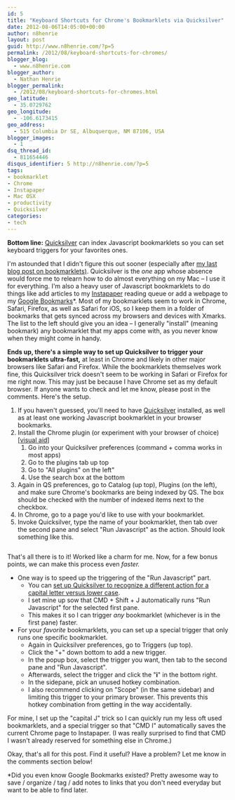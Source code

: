 ```yaml
---
id: 5
title: "Keyboard Shortcuts for Chrome's Bookmarklets via Quicksilver"
date: 2012-08-06T14:05:00+00:00
author: n8henrie
layout: post
guid: http://www.n8henrie.com/?p=5
permalink: /2012/08/keyboard-shortcuts-for-chromes/
blogger_blog:
  - www.n8henrie.com
blogger_author:
  - Nathan Henrie
blogger_permalink:
  - /2012/08/keyboard-shortcuts-for-chromes.html
geo_latitude:
  - 35.0729762
geo_longitude:
  - -106.6173415
geo_address:
  - 515 Columbia Dr SE, Albuquerque, NM 87106, USA
blogger_images:
  - 1
dsq_thread_id:
  - 811654446
disqus_identifier: 5 http://n8henrie.com/?p=5
tags:
- bookmarklet
- Chrome
- Instapaper
- Mac OSX
- productivity
- Quicksilver
categories:
- tech
---
```

**Bottom line:** <a href="http://qsapp.com" target="_blank">Quicksilver</a> can index Javascript bookmarklets so you can set keyboard triggers for your favorites ones.
  
<!--more-->


  
I'm astounded that I didn't figure this out sooner (especially after [my last blog post on bookmarklets)](http://www.n8henrie.com/2012/08/javascript-bookmarklet-in-chrome/). Quicksilver is the _one_ app whose absence would force me to relearn how to do almost everything on my Mac – I use it for everything. I'm also a heavy user of Javascript bookmarklets to do things like add articles to my <a href="http://www.instapaper.com/" target="_blank">Instapaper</a> reading queue or add a webpage to my <a href="https://accounts.google.com/Login?continue=http://www.google.com/bookmarks/" target="_blank">Google Bookmarks</a>*. Most of my bookmarklets seem to work in Chrome, Safari, Firefox, as well as Safari for iOS, so I keep them in a folder of bookmarks that gets synced across my browsers and devices with Xmarks. The list to the left should give you an idea – I generally "install" (meaning bookmark) any bookmarklet that my apps come with, as you never know when they might come in handy.

**Ends up, there's a simple way to set up Quicksilver to trigger your bookmarklets ultra-fast,** at least in Chrome and likely in other major browsers like Safari and Firefox. While the bookmarklets themselves work fine, this Quicksilver trick doesn't seem to be working in Safari or Firefox for me right now. This may just be because I have Chrome set as my default browser. If anyone wants to check and let me know, please post in the comments. Here's the setup.

  1. If you haven't guessed, you'll need to have <a href="http://qsapp.com" target="_blank">Quicksilver</a> installed, as well as at least one working Javascript bookmarklet in your browser bookmarks.
  2. Install the Chrome plugin (or experiment with your browser of choice) [<a href="http://cl.ly/image/2S3b3X22252R" target="_blank">visual aid</a>] 
      1. Go into your Quicksilver preferences (command + comma works in most apps)
      2. Go to the plugins tab up top
      3. Go to "All plugins" on the left"
      4. Use the search box at the bottom
  3. Again in QS preferences, go to Catalog (up top), Plugins (on the left), and make sure Chrome's bookmarks are being indexed by QS. The box should be checked with the number of indexed items next to the checkbox.
  4. In Chrome, go to a page you'd like to use with your bookmarklet.
  5. Invoke Quicksilver, type the name of your bookmarklet, then tab over the second pane and select "Run Javascript" as the action. Should look something like this.

<div align="center">
  <img src="{{ site.url }}/uploads/2012/09/ScreenShot2012-08-06at7.24.32AM.jpg" alt="" />
</div>

That's all there is to it! Worked like a charm for me. Now, for a few bonus points, we can make this process even _faster._

  * One way is to speed up the triggering of the "Run Javascript" part. 
      * You can <a href="http://blog.qsapp.com/post/7413266835/putting-in-a-shift" target="_blank">set up Quicksilver to recognize a different action for a capital letter versus lower case</a>.
      * I set mine up sow that CMD + Shift + J automatically runs "Run Javascript" for the selected first pane.
      * This makes it so I can trigger _any_ bookmarklet (whichever is in the first pane) faster.
  * For your *favorite* bookmarklets, you can set up a special trigger that only runs one specific bookmarklet. 
      * Again in Quicksilver preferences, go to Triggers (up top).
      * Click the "+" down bottom to add a new trigger.
      * In the popup box, select the trigger you want, then tab to the second pane and "Run Javascript".
      * Afterwards, select the trigger and click the "**i**" in the bottom right.
      * In the sidepane, pick an unused hotkey combination.
      * I also recommend clicking on "Scope" (in the same sidebar) and limiting this trigger to your primary browser. This prevents this hotkey combination from getting in the way accidentally.

For mine, I set up the "capital J" trick so I can quickly run my less oft used bookmarklets, and a special trigger so that "CMD I" automatically saves the current Chrome page to Instapaper. (I was really surprised to find that CMD I wasn't already reserved for something else in Chrome.)

Okay, that's all for this post. Find it useful? Have a problem? Let me know in the comments section below!

*Did you even know Google Bookmarks existed? Pretty awesome way to save / organize / tag / add notes to links that you don't need everyday but want to be able to find later.
